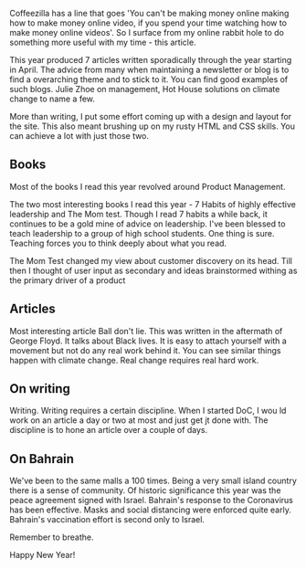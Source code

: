 <!---
layout: post
title: "Screen Time Is A Gimmick"
excerpt: "Screen time"
date: 2020-12-26
--->

Coffeezilla has a line that goes 'You can't be making money online making how to make money online video, if you spend your time watching how to make money online videos'. So I surface from my online rabbit hole to do something more useful with my time - this article.

This year produced 7 articles written sporadically through the year starting in April. The advice from many when maintaining a newsletter or blog is to find a overarching theme and to stick to it. You can find good examples of such blogs. Julie Zhoe on management, Hot House solutions on climate change to name a few.

More than writing, I put some effort coming up with a design and layout for the site. This also meant brushing up on my rusty HTML and CSS skills. You can achieve a lot with just those two. 

## Books

Most of the books I read this year revolved around Product Management.

The two most interesting books I read this year - 7 Habits of highly effective leadership and The Mom test. Though I read 7 habits a while back, it continues to be a gold mine of advice on leadership. I've been blessed to teach leadership to a group of high school students. One thing is sure. Teaching forces you to think deeply about what you read.

The Mom Test changed my view about customer discovery on its head. Till then I thought of user input as secondary and ideas brainstormed withing as the primary driver of a product

## Articles 

Most interesting article Ball don't lie. This was written in the aftermath of George Floyd. It talks about Black lives. It is easy to attach yourself with a movement but not do any real work behind it. You can see similar things happen with climate change. Real change requires real hard work.

## On writing 

Writing. Writing requires a certain discipline. When I started DoC, I wou ld work on an article a day or two at most and just get jt done with. The discipline is to hone an article over a couple of days.

## On Bahrain

We've been to the same malls a 100 times. Being a very small island country there is a sense of community. Of historic significance this year was the peace agreement signed with Israel. Bahrain's response to the Coronavirus has been effective. Masks and social distancing were enforced quite early. Bahrain's vaccination effort is second only to Israel. 



Remember to breathe.

Happy New Year!


